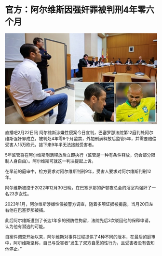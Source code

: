 # 官方：阿尔维斯因强奸罪被判刑4年零六个月

![acf88a817f0b663a22aa2f33cc3363a6.jpg](https://raw.githubusercontent.com/qqhsx/qqnews_image/main/2024/02/22/官方：阿尔维斯因强奸罪被判刑4年零六个月/acf88a817f0b663a22aa2f33cc3363a6.jpg)

直播吧2月22日讯
阿尔维斯涉嫌性侵案今日宣判，巴塞罗那法院第12庭判处阿尔维斯强奸罪成立，被判处4年零6个月监禁，外加刑满释放后监管5年，并需要赔偿受害人15万欧元，接下来9年半无法接触受害者。

5年监管将在阿尔维斯刑满释放后立即执行（监管是一种有条件释放，仍会部分限制人身自由）。阿尔维斯可就这一判决提起上诉。

在早前的庭审中，检方要求对阿尔维斯判刑9年，受害人要求对阿尔维斯判刑12年。

阿尔维斯被控于2022年12月30日晚，在巴塞罗那的萨顿夜总会的浴室内强奸了一名23岁女性。

2023年1月，阿尔维斯涉嫌性侵被警方调查，随着多项证据被揭露，当月20日左右他在巴塞罗那被捕。

此后阿尔维斯遭到了长达1年多的预防性拘留，法院先后3次驳回他的保释申请，认为他有潜逃的可能。

自案件调查开始以来，阿尔维斯对事件过程提供了4种不同的版本，在最后的庭审中，阿尔维斯坚称，自己与受害者“发生了双方自愿的性行为，且受害者没有告知他停止。”

